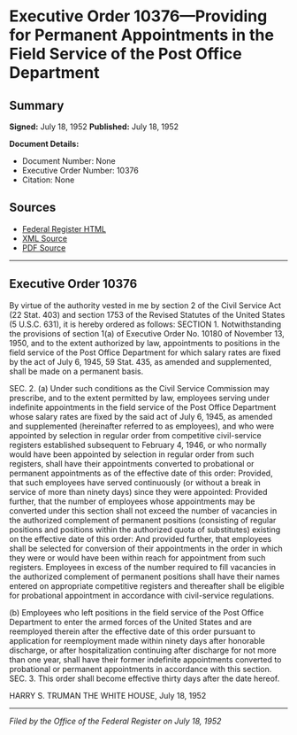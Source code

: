 # Executive Order 10376—Providing for Permanent Appointments in the Field Service of the Post Office Department

## Summary

**Signed:** July 18, 1952
**Published:** July 18, 1952

**Document Details:**
- Document Number: None
- Executive Order Number: 10376
- Citation: None

## Sources
- [Federal Register HTML](https://www.presidency.ucsb.edu/documents/executive-order-10376-providing-for-permanent-appointments-the-field-service-the-post)
- [XML Source](None)
- [PDF Source](None)

---

## Executive Order 10376

By virtue of the authority vested in me by section 2 of the Civil Service Act (22 Stat. 403) and section 1753 of the Revised Statutes of the United States (5 U.S.C. 631), it is hereby ordered as follows:
SECTION 1. Notwithstanding the provisions of section 1(a) of Executive Order No. 10180 of November 13, 1950, and to the extent authorized by law, appointments to positions in the field service of the Post Office Department for which salary rates are fixed by the act of July 6, 1945, 59 Stat. 435, as amended and supplemented, shall be made on a permanent basis.

SEC. 2. (a) Under such conditions as the Civil Service Commission may prescribe, and to the extent permitted by law, employees serving under indefinite appointments in the field service of the Post Office Department whose salary rates are fixed by the said act of July 6, 1945, as amended and supplemented (hereinafter referred to as employees), and who were appointed by selection in regular order from competitive civil-service registers established subsequent to February 4, 1946, or who normally would have been appointed by selection in regular order from such registers, shall have their appointments converted to probational or permanent appointments as of the effective date of this order: Provided, that such employees have served continuously (or without a break in service of more than ninety days) since they were appointed: Provided further, that the number of employees whose appointments may be converted under this section shall not exceed the number of vacancies in the authorized complement of permanent positions (consisting of regular positions and positions within the authorized quota of substitutes) existing on the effective date of this order: And provided further, that employees shall be selected for conversion of their appointments in the order in which they were or would have been within reach for appointment from such registers. Employees in excess of the number required to fill vacancies in the authorized complement of permanent positions shall have their names entered on appropriate competitive registers and thereafter shall be eligible for probational appointment in accordance with civil-service regulations.

(b) Employees who left positions in the field service of the Post Office Department to enter the armed forces of the United States and are reemployed therein after the effective date of this order pursuant to application for reemployment made within ninety days after honorable discharge, or after hospitalization continuing after discharge for not more than one year, shall have their former indefinite appointments converted to probational or permanent appointments in accordance with this section.
SEC. 3. This order shall become effective thirty days after the date hereof.

HARRY S. TRUMAN
THE WHITE HOUSE,
July 18, 1952

---

*Filed by the Office of the Federal Register on July 18, 1952*
